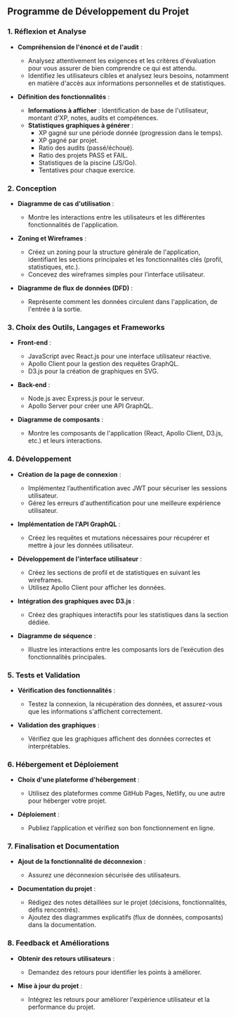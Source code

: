 ## Programme de Développement du Projet

### 1. Réflexion et Analyse

- **Compréhension de l'énoncé et de l'audit** :
  - Analysez attentivement les exigences et les critères d'évaluation pour vous assurer de bien comprendre ce qui est attendu.
  - Identifiez les utilisateurs cibles et analysez leurs besoins, notamment en matière d'accès aux informations personnelles et de statistiques.

- **Définition des fonctionnalités** :
  - **Informations à afficher** : Identification de base de l'utilisateur, montant d'XP, notes, audits et compétences.
  - **Statistiques graphiques à générer** :
    - XP gagné sur une période donnée (progression dans le temps).
    - XP gagné par projet.
    - Ratio des audits (passé/échoué).
    - Ratio des projets PASS et FAIL.
    - Statistiques de la piscine (JS/Go).
    - Tentatives pour chaque exercice.

### 2. Conception

- **Diagramme de cas d'utilisation** :
  - Montre les interactions entre les utilisateurs et les différentes fonctionnalités de l'application.

- **Zoning et Wireframes** :
  - Créez un zoning pour la structure générale de l'application, identifiant les sections principales et les fonctionnalités clés (profil, statistiques, etc.).
  - Concevez des wireframes simples pour l’interface utilisateur.

- **Diagramme de flux de données (DFD)** :
  - Représente comment les données circulent dans l'application, de l'entrée à la sortie.

### 3. Choix des Outils, Langages et Frameworks

- **Front-end** :
  - JavaScript avec React.js pour une interface utilisateur réactive.
  - Apollo Client pour la gestion des requêtes GraphQL.
  - D3.js pour la création de graphiques en SVG.

- **Back-end** :
  - Node.js avec Express.js pour le serveur.
  - Apollo Server pour créer une API GraphQL.

- **Diagramme de composants** :
  - Montre les composants de l'application (React, Apollo Client, D3.js, etc.) et leurs interactions.

### 4. Développement

- **Création de la page de connexion** :
  - Implémentez l’authentification avec JWT pour sécuriser les sessions utilisateur.
  - Gérez les erreurs d'authentification pour une meilleure expérience utilisateur.

- **Implémentation de l'API GraphQL** :
  - Créez les requêtes et mutations nécessaires pour récupérer et mettre à jour les données utilisateur.

- **Développement de l'interface utilisateur** :
  - Créez les sections de profil et de statistiques en suivant les wireframes.
  - Utilisez Apollo Client pour afficher les données.

- **Intégration des graphiques avec D3.js** :
  - Créez des graphiques interactifs pour les statistiques dans la section dédiée.

- **Diagramme de séquence** :
  - Illustre les interactions entre les composants lors de l’exécution des fonctionnalités principales.

### 5. Tests et Validation

- **Vérification des fonctionnalités** :
  - Testez la connexion, la récupération des données, et assurez-vous que les informations s'affichent correctement.

- **Validation des graphiques** :
  - Vérifiez que les graphiques affichent des données correctes et interprétables.

### 6. Hébergement et Déploiement

- **Choix d'une plateforme d'hébergement** :
  - Utilisez des plateformes comme GitHub Pages, Netlify, ou une autre pour héberger votre projet.

- **Déploiement** :
  - Publiez l’application et vérifiez son bon fonctionnement en ligne.

### 7. Finalisation et Documentation

- **Ajout de la fonctionnalité de déconnexion** :
  - Assurez une déconnexion sécurisée des utilisateurs.

- **Documentation du projet** :
  - Rédigez des notes détaillées sur le projet (décisions, fonctionnalités, défis rencontrés).
  - Ajoutez des diagrammes explicatifs (flux de données, composants) dans la documentation.

### 8. Feedback et Améliorations

- **Obtenir des retours utilisateurs** :
  - Demandez des retours pour identifier les points à améliorer.

- **Mise à jour du projet** :
  - Intégrez les retours pour améliorer l'expérience utilisateur et la performance du projet.
